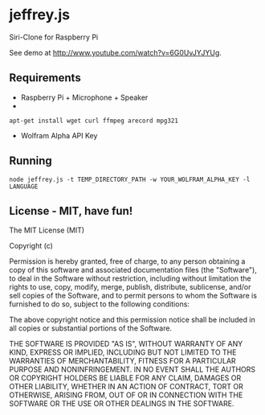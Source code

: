 jeffrey.js
==========

Siri-Clone for Raspberry Pi

See demo at http://www.youtube.com/watch?v=6G0UvJYJYUg.

Requirements
----

 - Raspberry Pi + Microphone + Speaker
 - 
```
apt-get install wget curl ffmpeg arecord mpg321
```
 - Wolfram Alpha API Key

Running
----
```
node jeffrey.js -t TEMP_DIRECTORY_PATH -w YOUR_WOLFRAM_ALPHA_KEY -l LANGUAGE
```

License - MIT, have fun!
----
The MIT License (MIT)

Copyright (c) <year> <copyright holders>

Permission is hereby granted, free of charge, to any person obtaining a copy
of this software and associated documentation files (the "Software"), to deal
in the Software without restriction, including without limitation the rights
to use, copy, modify, merge, publish, distribute, sublicense, and/or sell
copies of the Software, and to permit persons to whom the Software is
furnished to do so, subject to the following conditions:

The above copyright notice and this permission notice shall be included in
all copies or substantial portions of the Software.

THE SOFTWARE IS PROVIDED "AS IS", WITHOUT WARRANTY OF ANY KIND, EXPRESS OR
IMPLIED, INCLUDING BUT NOT LIMITED TO THE WARRANTIES OF MERCHANTABILITY,
FITNESS FOR A PARTICULAR PURPOSE AND NONINFRINGEMENT. IN NO EVENT SHALL THE
AUTHORS OR COPYRIGHT HOLDERS BE LIABLE FOR ANY CLAIM, DAMAGES OR OTHER
LIABILITY, WHETHER IN AN ACTION OF CONTRACT, TORT OR OTHERWISE, ARISING FROM,
OUT OF OR IN CONNECTION WITH THE SOFTWARE OR THE USE OR OTHER DEALINGS IN
THE SOFTWARE.

